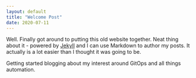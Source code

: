 ```yaml
---
layout: default
title: "Welcome Post"
date: 2020-07-11
---
```


Well. Finally got around to putting this old website together. Neat thing about it - powered by [Jekyll](http://jekyllrb.com) and I can use Markdown to author my posts. It actually is a lot easier than I thought it was going to be.

Getting started blogging about my interest around GitOps and all things automation.
